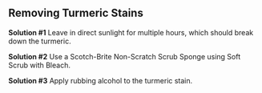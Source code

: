 
## Removing Turmeric Stains

**Solution #1**
Leave in direct sunlight for multiple hours, which should break down the turmeric. 

**Solution #2**
Use a Scotch-Brite Non-Scratch Scrub  Sponge using Soft Scrub with Bleach.

**Solution #3**
Apply rubbing alcohol to the turmeric stain.